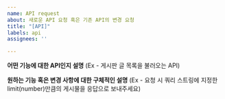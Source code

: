 ```yaml
---
name: API request
about: 새로운 API 요청 혹은 기존 API의 변경 요청
title: "[API]"
labels: api
assignees: ''

---
```


**어떤 기능에 대한 API인지 설명**
(Ex - 게시판 글 목록을 불러오는 API)

**원하는 기능 혹은 변경 사항에 대한 구체적인 설명**
(Ex - 요청 시 쿼리 스트링에 지정한 limit(number)만큼의 게시물을 응답으로 보내주세요)
